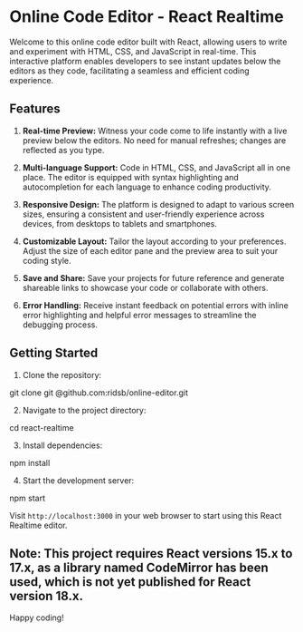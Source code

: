 # Online Code Editor - React Realtime

Welcome to this online code editor built with React, allowing users to write and experiment with HTML, CSS, and JavaScript in real-time. This interactive platform enables developers to see instant updates below the editors as they code, facilitating a seamless and efficient coding experience.

## Features

1. **Real-time Preview:** Witness your code come to life instantly with a live preview below the editors. No need for manual refreshes; changes are reflected as you type.

2. **Multi-language Support:** Code in HTML, CSS, and JavaScript all in one place. The editor is equipped with syntax highlighting and autocompletion for each language to enhance coding productivity.

3. **Responsive Design:** The platform is designed to adapt to various screen sizes, ensuring a consistent and user-friendly experience across devices, from desktops to tablets and smartphones.

4. **Customizable Layout:** Tailor the layout according to your preferences. Adjust the size of each editor pane and the preview area to suit your coding style.

5. **Save and Share:** Save your projects for future reference and generate shareable links to showcase your code or collaborate with others.

6. **Error Handling:** Receive instant feedback on potential errors with inline error highlighting and helpful error messages to streamline the debugging process.

## Getting Started

1. Clone the repository:

git clone git @github.com:ridsb/online-editor.git

2. Navigate to the project directory:

cd react-realtime

3. Install dependencies:

npm install

4. Start the development server:

npm start

Visit `http://localhost:3000` in your web browser to start using this React Realtime editor.

## Note: This project requires React versions 15.x to 17.x, as a library named CodeMirror has been used, which is not yet published for React version 18.x.

Happy coding!
